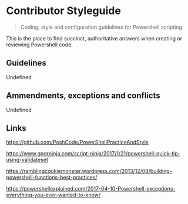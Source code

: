 # Contributor Styleguide
> Coding, style and configuration guidelines for 
Powershell scripting

This is the place to find succinct, authoritative answers when creating or reviewing 
Powershell code.

## Guidelines

Undefined

## Ammendments, exceptions and conflicts

Undefined

## Links

https://github.com/PoshCode/PowerShellPracticeAndStyle

https://www.gngrninja.com/script-ninja/2017/1/21/powershell-quick-tip-using-validateset 

https://ramblingcookiemonster.wordpress.com/2013/12/08/building-powershell-functions-best-practices/ 

https://powershellexplained.com/2017-04-10-Powershell-exceptions-everything-you-ever-wanted-to-know/ 

